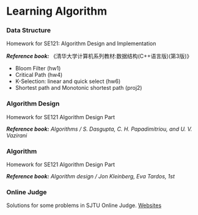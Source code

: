 # Learning Algorithm
### Data Structure

Homework for SE121: Algorithm Design and Implementation

***Reference book:*** 《清华大学计算机系列教材:数据结构(C++语言版)(第3版)》

- Bloom Filter (hw1)
- Critical Path (hw4)
- K-Selection: linear and quick select (hw6)
- Shortest path and Monotonic shortest path (proj2)

### Algorithm Design

Homework for SE121 Algorithm Design Part

***Reference book:*** *Algorithms / S. Dasgupta, C. H. Papadimitriou, and U. V. Vazirani*

### Algorithm

Homework for SE121 Algorithm Design Part

***Reference book:*** *Algorithm design / Jon Kleinberg, Eva Tardos, 1st*

### Online Judge

Solutions for some problems in SJTU Online Judge. [Websites](https://acm.sjtu.edu.cn/OnlineJudge/problems)